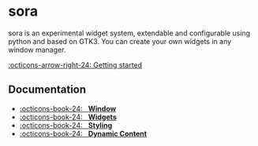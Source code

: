 # sora

sora is an experimental widget system, extendable and configurable using python and based on GTK3.
You can create your own widgets in any window manager.

[:octicons-arrow-right-24: Getting started](installation.md)

## Documentation

<div class="grid cards" markdown>

- [:octicons-book-24: &nbsp; **Window**](window.md)
- [:octicons-book-24: &nbsp; **Widgets**](widgets.md)
- [:octicons-book-24: &nbsp; **Styling**](styling.md)
- [:octicons-book-24: &nbsp; **Dynamic Content**](dynamic_content.md)

</div>
